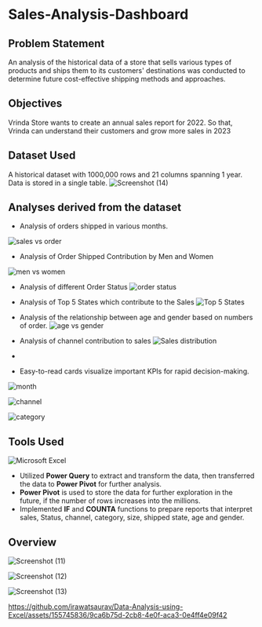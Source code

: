 # Sales-Analysis-Dashboard

## Problem Statement
An analysis of the historical data of a store that sells various types of products and ships them to its customers' destinations was conducted to determine future cost-effective shipping methods and approaches.
## Objectives
Vrinda Store wants to create an annual sales report for 2022. So that, Vrinda can understand their customers and grow more sales in 2023

## Dataset Used
A historical dataset with 1000,000 rows and 21 columns spanning 1 year. Data is stored in a single table.
![Screenshot (14)](https://github.com/irawatsaurav/Data-Analysis-using-Excel/assets/155745836/da7e7669-6db8-46f6-9334-5cb1c29717fe)
## Analyses derived from the dataset
- Analysis of orders shipped in various months.

![sales vs order](https://github.com/irawatsaurav/Data-Analysis-using-Excel/assets/155745836/14cbd2d9-f171-4982-a7e5-4ea97b21e455)

- Analysis of Order Shipped Contribution by Men and Women

![men vs women](https://github.com/irawatsaurav/Data-Analysis-using-Excel/assets/155745836/f187611e-6e2d-40aa-8962-6f09ef8f6075)

-	Analysis of different Order Status 
![order status](https://github.com/irawatsaurav/Data-Analysis-using-Excel/assets/155745836/5af95c8e-be20-4bcd-a657-b8b3e3b35eaf)
  
-	Analysis of Top 5 States which contribute to the Sales
![Top 5 States](https://github.com/irawatsaurav/Data-Analysis-using-Excel/assets/155745836/787b5d8b-84d5-47d8-a275-089e25127dcf)
-	Analysis of the relationship between age and gender based on numbers of order.
![age vs gender](https://github.com/irawatsaurav/Data-Analysis-using-Excel/assets/155745836/e570b0dc-0ff5-4435-9877-34571fb894eb)
- Analysis of channel contribution to sales
![Sales distribution](https://github.com/irawatsaurav/Data-Analysis-using-Excel/assets/155745836/0f5b2b41-e558-4d5d-b9b1-704d054a6da3)
- 
- Easy-to-read cards visualize important KPIs for rapid decision-making.

![month](https://github.com/irawatsaurav/Data-Analysis-using-Excel/assets/155745836/f6b9f255-5c79-4386-b7c3-5d023b24cf09)

![channel](https://github.com/irawatsaurav/Data-Analysis-using-Excel/assets/155745836/08e33ca9-f5de-44c3-a508-02dbf0b57d0e)

![category](https://github.com/irawatsaurav/Data-Analysis-using-Excel/assets/155745836/4bb02017-8bd2-4300-b334-8a73fa25b0df)


## Tools Used
![Microsoft Excel](https://img.shields.io/badge/Microsoft_Excel-217346?style=for-the-badge&logo=microsoft-excel&logoColor=white)
- Utilized **Power Query** to extract and transform the data, then transferred the data to **Power Pivot** for further analysis.
- **Power Pivot** is used to store the data for further exploration in the future, if the number of rows increases into the millions.
- Implemented **IF** and **COUNTA** functions to prepare reports that interpret sales, Status, channel, category, size, shipped state, age and gender.

## Overview
![Screenshot (11)](https://github.com/irawatsaurav/Data-Analysis-using-Excel/assets/155745836/81fbf0d6-a745-4712-b255-0c7aba6d9ac0)

![Screenshot (12)](https://github.com/irawatsaurav/Data-Analysis-using-Excel/assets/155745836/b550a725-a9ea-4a5b-9f49-8c955db1d6c7)

![Screenshot (13)](https://github.com/irawatsaurav/Data-Analysis-using-Excel/assets/155745836/db13250f-b9aa-403a-8cc8-4b8416fd2a61)

https://github.com/irawatsaurav/Data-Analysis-using-Excel/assets/155745836/9ca6b75d-2cb8-4e0f-aca3-0e4ff4e09f42


